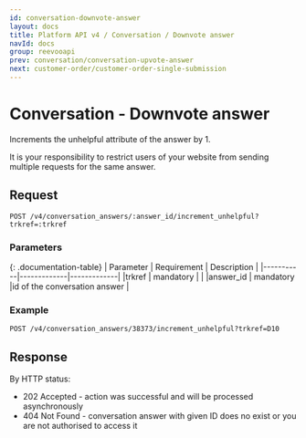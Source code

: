 ```yaml
---
id: conversation-downvote-answer
layout: docs
title: Platform API v4 / Conversation / Downvote answer
navId: docs
group: reevooapi
prev: conversation/conversation-upvote-answer
next: customer-order/customer-order-single-submission
---
```


# Conversation - Downvote answer

Increments the unhelpful attribute of the answer by 1.

<div class="warning">
  It is your responsibility to restrict users of your website from sending multiple requests for the same answer.
</div>

## **Request**

`POST /v4/conversation_answers/:answer_id/increment_unhelpful?trkref=:trkref`

### Parameters

{: .documentation-table}
| Parameter | Requirement | Description |
|-----------|-------------|-------------|
|trkref     | mandatory   |             |
|answer_id  | mandatory   |id of the conversation answer |

### Example

`POST /v4/conversation_answers/38373/increment_unhelpful?trkref=D10`

## **Response**

By HTTP status:

 * 202 Accepted - action was successful and will be processed asynchronously
 * 404 Not Found - conversation answer with given ID does no exist or you are not authorised to access it
